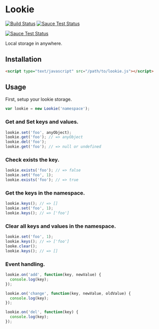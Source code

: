 # Lookie

[![Build Status](https://travis-ci.org/magnet-inc/lookie.svg?branch=master)](https://travis-ci.org/magnet-inc/lookie) [![Sauce Test Status](https://saucelabs.com/buildstatus/magnet-inc)](https://saucelabs.com/u/magnet-inc)

[![Sauce Test Status](https://saucelabs.com/browser-matrix/magnet-inc.svg)](https://saucelabs.com/u/magnet-inc)

Local storage in anywhere.

## Installation

```html
<script type="text/javascript" src="/path/to/lookie.js"></script>
```

## Usage

First, setup your lookie storage.

```javascript
var lookie = new Lookie('namespace');
```

### Get and Set keys and values.

```javascript
lookie.set('foo', anyObject);
lookie.get('foo'); // => anyObject
lookie.del('foo');
lookie.get('foo'); // => null or undefined
```

### Check exists the key.

```javascript
lookie.exists('foo'); // => false
lookie.set('foo', 1);
lookie.exists('foo'); // => true
```

### Get the keys in the namespace.

```javascript
lookie.keys(); // => []
lookie.set('foo', 1);
lookie.keys(); // => ['foo']
```

### Clear all keys and values in the namespace.

```javascript
lookie.set('foo', 1);
lookie.keys(); // => ['foo']
looke.clear();
lookie.keys(); // => []
```

### Event handling.

```javascript
lookie.on('add', function(key, newValue) {
  console.log(key);
});

lookie.on('change', function(key, newValue, oldValue) {
  console.log(key);
});

lookie.on('del', function(key) {
  console.log(key);
});
```
